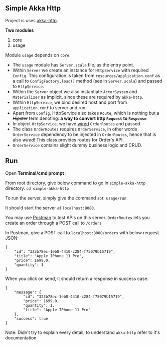 ## Simple Akka Http

Project is uses [akka-http](https://doc.akka.io/docs/akka-http/current/introduction.html#using-akka-http).

**Two modules**
 1. core
 2. usage

Module `usage` depends on `core`.

- The `usage` module has `Server.scala` file, as the entry point.
- Within `Server`  we create an instance for `HttpService` with required `Config`. This configuration is taken from `resources/application.conf` as a call to `ConfigFactory.load()` method (see in `Server.scala`) and passed to `HttpService`.
- Within the `Server` object we also instantiate `ActorSystem` and `Materializer` as implicit, since these are required by `akka-http`.
- Within `HttpService`, we bind desired host and port from `application.conf` to server and run.
- Apart from `Config`, HttpService also takes `Route`, which is nothing but a *~~Hipster~~* term denoting:  **a way to convert http `Request` to `Response`**
- In object `HttpService`, we have [wired](https://github.com/softwaremill/macwire) `OrderRoutes` and passed.
- The class `OrderRoutes` requires `OrderService`, in other words `OrderService` dependency to be injected in `OrderRoutes`, hence that is also *wired*! This class provides routes for Order's API.
- `OrderService` contains slight dummy business logic and CRUD.

## Run
Open **Terminal/cmd prompt** :

From root directory, give below command to go in `simple-akka-http` directory.
`cd simple-akka-http`

To run the server, simply give the command
`sbt usage/run`

It should start the server at `localhost:8080`.

You may use [Postman](https://www.getpostman.com) to test APIs on this server. `OrderRoutes` lets you create an order through a POST call to `/orders`

In Postman, give a POST call to `localhost:8080/orders` with below request JSON:
```
{
	"id": "323b78ec-1eb8-4410-c284-f75079b15719",
	"title": "Apple IPhone 11 Pro",
	"price": 1699.0,
	"quantity": 1
}
```

When you click on send, it should return a response in success case.
```
{
    "message": {
        "id": "323b78ec-1eb8-4410-c284-f75079b15719",
        "price": 1699.0,
        "quantity": 1,
        "title": "Apple IPhone 11 Pro"
    },
    "success": true
}
```

Note: Didn't try to explain every detail, to understand `akka-http` refer to it's documentation.